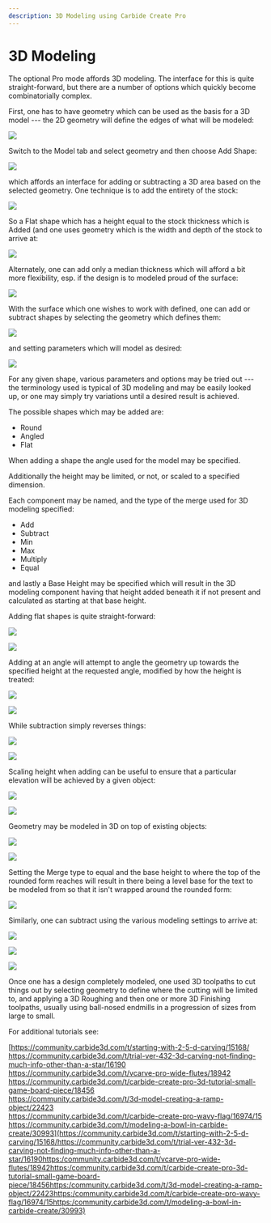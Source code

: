 ```yaml
---
description: 3D Modeling using Carbide Create Pro
---
```


# 3D Modeling

The optional Pro mode affords 3D modeling. The interface for this is quite straight-forward, but there are a number of options which quickly become combinatorially complex.

First, one has to have geometry which can be used as the basis for a 3D model --- the 2D geometry will define the edges of what will be modeled:

![](<.gitbook/assets/image (128) (1).png>)

Switch to the Model tab and select geometry and then choose Add Shape:

![](<.gitbook/assets/image (118) (1).png>)

which affords an interface for adding or subtracting a 3D area based on the selected geometry. One technique is to add the entirety of the stock:

![](<.gitbook/assets/image (122) (1) (1) (1).png>)

So a Flat shape which has a height equal to the stock thickness which is Added (and one uses geometry which is the width and depth of the stock to arrive at:

![](<.gitbook/assets/image (138) (1).png>)

Alternately, one can add only a median thickness which will afford a bit more flexibility, esp. if the design is to modeled proud of the surface:

![](<.gitbook/assets/image (117).png>)

With the surface which one wishes to work with defined, one can add or subtract shapes by selecting the geometry which defines them:

![](<.gitbook/assets/image (121) (1).png>)

and setting parameters which will model as desired:

![](<.gitbook/assets/image (124) (1).png>)

For any given shape, various parameters and options may be tried out --- the terminology used is typical of 3D modeling and may be easily looked up, or one may simply try variations until a desired result is achieved.

The possible shapes which may be added are:

* Round
* Angled
* Flat

When adding a shape the angle used for the model may be specified.

Additionally the height may be limited, or not, or scaled to a specified dimension.

Each component may be named, and the type of the merge used for 3D modeling specified:

* Add
* Subtract
* Min
* Max
* Multiply
* Equal

and lastly a Base Height may be specified which will result in the 3D modeling component having that height added beneath it if not present and calculated as starting at that base height.

Adding flat shapes is quite straight-forward:

![](<.gitbook/assets/image (136).png>)

![](<.gitbook/assets/image (124).png>)

Adding at an angle will attempt to angle the geometry up towards the specified height at the requested angle, modified by how the height is treated:

![](<.gitbook/assets/image (120).png>)

![](<.gitbook/assets/image (121).png>)

While subtraction simply reverses things:

![](<.gitbook/assets/image (137) (1).png>)

![](<.gitbook/assets/image (141).png>)

Scaling height when adding can be useful to ensure that a particular elevation will be achieved by a given object:

![](<.gitbook/assets/image (123) (1) (1) (1).png>)

![](<.gitbook/assets/image (125).png>)

Geometry may be modeled in 3D on top of existing objects:

![](<.gitbook/assets/image (132).png>)

![](<.gitbook/assets/image (140).png>)

Setting the Merge type to equal and the base height to where the top of the rounded form reaches will result in there being a level base for the text to be modeled from so that it isn't wrapped around the rounded form:

![](<.gitbook/assets/image (114).png>)

Similarly, one can subtract using the various modeling settings to arrive at:

![](<.gitbook/assets/image (123) (1) (1).png>)

![](<.gitbook/assets/image (122) (1) (1).png>)

![](<.gitbook/assets/image (115).png>)

Once one has a design completely modeled, one used 3D toolpaths to cut things out by selecting geometry to define where the cutting will be limited to, and applying a 3D Roughing and then one or more 3D Finishing toolpaths, usually using ball-nosed endmills in a progression of sizes from large to small.

For additional tutorials see:

[https://community.carbide3d.com/t/starting-with-2-5-d-carving/15168/\
https://community.carbide3d.com/t/trial-ver-432-3d-carving-not-finding-much-info-other-than-a-star/16190\
https://community.carbide3d.com/t/vcarve-pro-wide-flutes/18942\
https://community.carbide3d.com/t/carbide-create-pro-3d-tutorial-small-game-board-piece/18456\
https://community.carbide3d.com/t/3d-model-creating-a-ramp-object/22423\
https://community.carbide3d.com/t/carbide-create-pro-wavy-flag/16974/15\
https://community.carbide3d.com/t/modeling-a-bowl-in-carbide-create/30993](https://community.carbide3d.com/t/starting-with-2-5-d-carving/15168/https://community.carbide3d.com/t/trial-ver-432-3d-carving-not-finding-much-info-other-than-a-star/16190https:/community.carbide3d.com/t/vcarve-pro-wide-flutes/18942https:/community.carbide3d.com/t/carbide-create-pro-3d-tutorial-small-game-board-piece/18456https:/community.carbide3d.com/t/3d-model-creating-a-ramp-object/22423https:/community.carbide3d.com/t/carbide-create-pro-wavy-flag/16974/15https:/community.carbide3d.com/t/modeling-a-bowl-in-carbide-create/30993)
